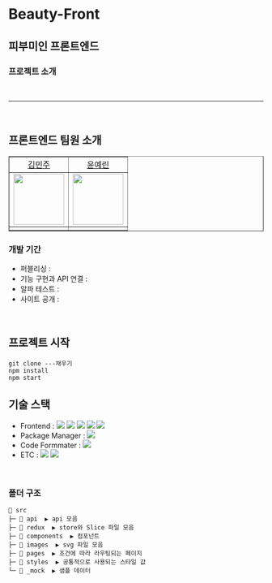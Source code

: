 # Beauty-Front
## 피부미인 프론트엔드


### 프로젝트 소개

<br>
<hr>
<br>

## 프론트엔드 팀원 소개

<table border="" cellspacing="0" cellpadding="0" width="100%">
    <tr width="100%">
        <td align="center"><a href= "">김민주</a></td>
        <td align="center"><a href= "">윤예린</a></td>
    </tr>
    <tr width="100%">
         <td  align="center"><img src = "" width="100px"/></td>
        <td  align="center"><img src = "" width="100px" /></td>
    </tr>
    <tr width="100%">
      <td  align="center"></td>
      <td  align="center"></td>
   </tr>
</table>

### 개발 기간

- 퍼블리싱 : 
- 기능 구현과 API 연결 : 
- 알파 테스트 :
- 사이트 공개 : 

<br/>

## 프로젝트 시작
```
git clone ---채우기
npm install
npm start
```

## 기술 스택

- Frontend : <img src="https://img.shields.io/badge/React-61DAFB?style=flat-square&logo=React&logoColor=white"> <img src="https://img.shields.io/badge/Redux-764ABC?style=flat-square&logo=Redux&logoColor=white"> <img src="https://img.shields.io/badge/ReduxToolkit-764ABC?style=flat-square&logo=Redux&logoColor=white"> <img src="https://img.shields.io/badge/ReduxPersist-764ABC?style=flat-square&logo=Redux&logoColor=white"> <img src="https://img.shields.io/badge/styled_components-DB7093?style=flat-square&logo=styled-components&logoColor=white">
- Package Manager : <img src="https://img.shields.io/badge/npm-CB3837?style=flat-square&logo=npm&logoColor=white">
- Code Formmater : <img src="https://img.shields.io/badge/Prettier-F7B93E?style=flat-square&logo=React&logoColor=white">
- ETC :
 <img src="https://img.shields.io/badge/Figma-F24E1E?style=flat-square&logo=Figma&logoColor=white"/> <img src="https://img.shields.io/badge/GitHub-181717?style=flat-square&logo=GitHub&logoColor=white"/> 
</br>

### 폴더 구조

```
📂 src
├─ 📂 api  ▶️ api 모음
├─ 📂 redux  ▶️ store와 Slice 파일 모음
├─ 📂 components  ▶️ 컴포넌트
├─ 📂 images  ▶️ svg 파일 모음
├─ 📂 pages  ▶️ 조건에 따라 라우팅되는 페이지
├─ 📂 styles  ▶️ 공통적으로 사용되는 스타일 값
└─ 📂 _mock  ▶️ 샘플 데이터
```
